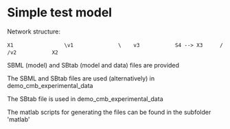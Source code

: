 Simple test model
=================

Network structure:

` X1               `
`   \v1            `
`    \    v3       ` 
`      S4 --> X3   `
`    /             ` 
`   /v2            ` 
` X2               `

SBML (model) and SBtab (model and data) files are provided

The SBML and SBtab files are used (alternatively) in demo_cmb_experimental_data

The SBtab file is used in demo_cmb_experimental_data

The matlab scripts for generating the files can be found in the subfolder 'matlab'
